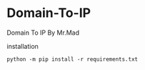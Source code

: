 # Domain-To-IP
Domain To IP By Mr.Mad


installation
```
python -m pip install -r requirements.txt
```
